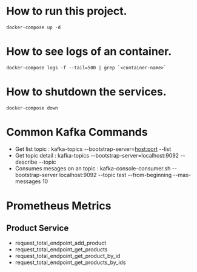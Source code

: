 # How to run this project.
```
docker-compose up -d
```

# How to see logs of an container.
```
docker-compose logs -f --tail=500 | grep `<container-name>`
```

# How to shutdown the services.
```
docker-compose down
```


# Common Kafka Commands
* Get list topic                  : kafka-topics --bootstrap-server=<host:port> --list
* Get topic detail                : kafka-topics --bootstrap-server=localhost:9092 --describe --topic <topic-name>
* Consumes mesages on an topic    : kafka-console-consumer.sh --bootstrap-server localhost:9092 --topic test --from-beginning --max-messages 10

# Prometheus Metrics
## Product Service
* request_total_endpoint_add_product
* request_total_endpoint_get_products
* request_total_endpoint_get_product_by_id
* request_total_endpoint_get_products_by_ids
